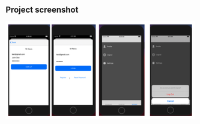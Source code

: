 ## Project screenshot
![sample](https://github.com/gtsofa/M-News/blob/f48cb511dfb7e1456c96513e29277508226f4e47/screenshots/frame.png)